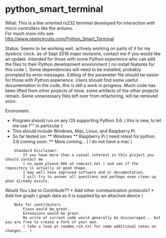 # python_smart_terminal
What:
  This is a line oriented rs232 terminal developed for interaction with micro controllers like the arduino.  
  For much more info see http://www.opencircuits.com/Python_Smart_Terminal

Status: 
  Seems to be working well, actively working on parts of it for my dyslecic clock.
  as of Sept 2018 major revisions, contact me if you would like an update.
  Intended for those with some Python experience who can add the files to their Python development environment ( no install features for   this code ). Some dependencies will need to be installed, probably prompted by error messages. Editing of the parameter file 
  should be   easier for those with Python experience. Users should find some useful documentation in the code, this is still a work in     progress. Much code has been lifted from other projects of mine, some artifacts of the other projects remain.  Some unnecessary files
  left over from refactoring, will be removed soon.
  
Enviroment: 
* Program should run on any OS supporting Python 3.6. ( this is new, to let me use f"" in particular )
* This should include Windows, Mac, Linux, and Raspberry Pi.  
* So far tested on:
** Windows 
** Raspberry Pi ( need retest for python 3.6 coming soon.
** More coming... ( I do not have a mac ) 

 
``` 
	Standard Disclaimer:
		If you have more than a casual interest in this project you should contact me 
		( no_spam_please_666 at comcast.net ) and see if the repository is actually in good shape.  
		I may well have improved software and or documentation.  
		I will try to answer all questions and perhaps even clean up what already exists.	
``` 		

Would You Like to Contribute??
	* Add other communication protocols?
	* Add live graph ( graph data as it is supplied by an attached device )
	
```	
	Note for contributers 
		Fixes would be great.
		Extensions would be great.
		Re write of current code would generally be discouraged... but you are free to create a fork of your own.
		( take a look at readme_rsh.txt for some additional notes on changes... )
	
```
